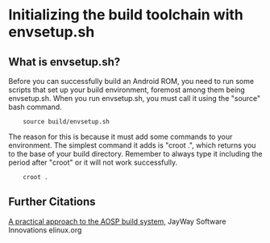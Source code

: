 Initializing the build toolchain with envsetup.sh
=================================================

What is envsetup.sh?
--------------------
Before you can successfully build an Android ROM, you need to run some scripts
that set up your build environment, foremost among them being envsetup.sh. When
you run envsetup.sh, you must call it using the "source" bash command.

        source build/envsetup.sh

The reason for this is because it must add some commands to your environment.
The simplest command it adds is "croot .", which returns you to the base of your
build directory. Remember to always type it including the period after "croot"
or it will not work successfully.

        croot .



Further Citations
-----------------
[A practical approach to the AOSP build system,](http://www.jayway.com/2012/10/24/a-practical-approach-to-the-aosp-build-system/) JayWay Software Innovations
[](http://www.elinux.org/Android_Build_System) elinux.org
